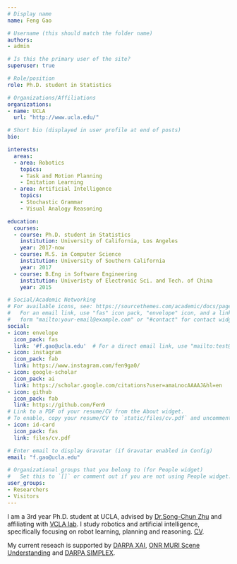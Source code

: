```yaml
---
# Display name
name: Feng Gao

# Username (this should match the folder name)
authors:
- admin

# Is this the primary user of the site?
superuser: true

# Role/position
role: Ph.D. student in Statistics

# Organizations/Affiliations
organizations:
- name: UCLA
  url: "http://www.ucla.edu/"

# Short bio (displayed in user profile at end of posts)
bio:

interests:
  areas:
  - area: Robotics
    topics:
    - Task and Motion Planning
    - Imitation Learning
  - area: Artificial Intelligence
    topics:
    - Stochastic Grammar
    - Visual Analogy Reasoning

education:
  courses:
  - course: Ph.D. student in Statistics
    institution: University of California, Los Angeles
    year: 2017-now 
  - course: M.S. in Computer Science
    institution: University of Southern California
    year: 2017
  - course: B.Eng in Software Engineering
    institution: Univeristy of Electronic Sci. and Tech. of China
    year: 2015

# Social/Academic Networking
# For available icons, see: https://sourcethemes.com/academic/docs/page-builder/#icons
#   For an email link, use "fas" icon pack, "envelope" icon, and a link in the
#   form "mailto:your-email@example.com" or "#contact" for contact widget.
social:
- icon: envelope
  icon_pack: fas
  link: '#f.gao@ucla.edu'  # For a direct email link, use "mailto:test@example.org".
- icon: instagram
  icon_pack: fab
  link: https://www.instagram.com/fen9ga0/
- icon: google-scholar
  icon_pack: ai
  link: https://scholar.google.com/citations?user=amaLnocAAAAJ&hl=en
- icon: github
  icon_pack: fab
  link: https://github.com/Fen9
# Link to a PDF of your resume/CV from the About widget.
# To enable, copy your resume/CV to `static/files/cv.pdf` and uncomment the lines below.
- icon: id-card
  icon_pack: fas
  link: files/cv.pdf

# Enter email to display Gravatar (if Gravatar enabled in Config)
email: "f.gao@ucla.edu"

# Organizational groups that you belong to (for People widget)
#   Set this to `[]` or comment out if you are not using People widget.
user_groups:
- Researchers
- Visitors
---
```


I am a 3rd year Ph.D. student at UCLA, advised by [Dr.Song-Chun Zhu](http://www.stat.ucla.edu/~sczhu/) and affiliating with [VCLA lab](https://vcla.stat.ucla.edu/people.html). I study robotics and artificial intelligence, specifically focusing on robot learning, planning and reasoning. [CV](files/cv.pdf).

My current reseach is supported by [DARPA XAI](), [ONR MURI Scene Understanding]() and [DARPA SIMPLEX]().